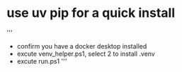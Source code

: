 # use uv pip for a quick install

'''
- confirm you have a docker desktop installed
- excute venv_helper.ps1, select 2 to install .venv
- excute run.ps1
'''
